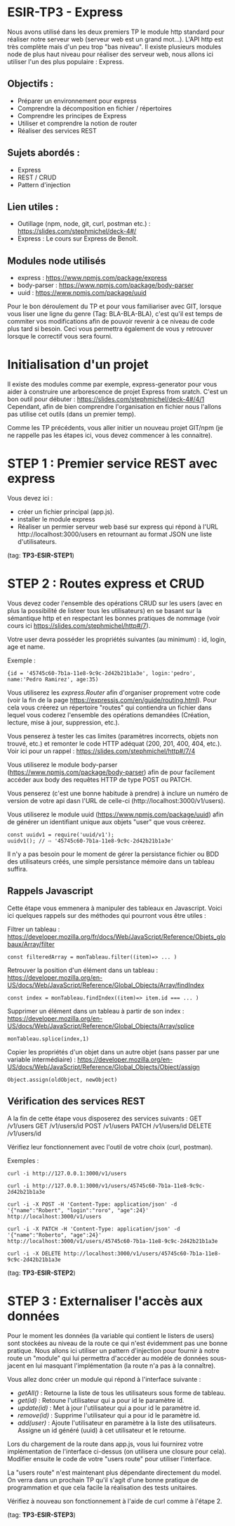 # ESIR-TP3 - Express

Nous avons utilisé dans les deux premiers TP le module http standard pour réaliser notre serveur web (serveur web est un grand mot...).
L'API http est très complète mais d'un peu trop "bas niveau".
Il existe plusieurs modules node de plus haut niveau pour réaliser des serveur web, nous allons ici utiliser l'un des plus populaire : Express.

## Objectifs :

- Préparer un environnement pour express
- Comprendre la décomposition en fichier / répertoires
- Comprendre les principes de Express
- Utiliser et comprendre la notion de router
- Réaliser des services REST

## Sujets abordés :

- Express
- REST / CRUD
- Pattern d'injection

## Lien utiles :

- Outillage (npm, node, git, curl, postman etc.) : https://slides.com/stephmichel/deck-4#/
- Express : Le cours sur Express de Benoît.

## Modules node utilisés

- express : https://www.npmjs.com/package/express
- body-parser : https://www.npmjs.com/package/body-parser
- uuid : https://www.npmjs.com/package/uuid

Pour le bon déroulement du TP et pour vous familiariser avec GIT, lorsque vous liser une ligne du genre (Tag: BLA-BLA-BLA),
c'est qu'il est temps de commiter vos modifications afin de pouvoir revenir à ce niveau de code plus tard si besoin.
Ceci vous permettra également de vous y retrouver lorsque le correctif vous sera fourni.

# Initialisation d'un projet

Il existe des modules comme par exemple, express-generator pour vous aider à construire une arborescence de projet Express from sratch.
C'est un bon outil pour débuter : https://slides.com/stephmichel/deck-4#/4/1
Cependant, afin de bien comprendre l'organisation en fichier nous l'allons pas utilise cet outils (dans un premier temp).

Comme les TP précédents, vous aller initier un nouveau projet GIT/npm (je ne rappelle pas les étapes ici, vous devez commencer à les connaitre).

# STEP 1 : Premier service REST avec express

Vous devez ici :

- créer un fichier principal (app.js).
- installer le module express
- Réaliser un permier serveur web basé sur express qui répond à l'URL http://localhost:3000/users en retournant au format JSON une liste d'utilisateurs.

(tag: **TP3-ESIR-STEP1**)

# STEP 2 : Routes express et CRUD

Vous devez coder l'ensemble des opérations CRUD sur les users (avec en plus la possibilité de listeer tous les utilisateurs) en se basant sur la sémantique http et en respectant les bonnes pratiques de nommage (voir cours ici https://slides.com/stephmichel/http#/7).

Votre user devra posséder les propriétés suivantes (au minimum) : id, login, age et name.

Exemple :

    {id = '45745c60-7b1a-11e8-9c9c-2d42b21b1a3e', login:'pedro', name:'Pedro Ramirez', age:35)

Vous utiliserez les _express.Router_ afin d'organiser proprement votre code (voir la fin de la page https://expressjs.com/en/guide/routing.html).
Pour cela vous créerez un répertoire "routes" qui contiendra un fichier dans lequel vous coderez l'ensemble des opérations demandées (Création, lecture, mise à jour, suppression, etc.).

Vous penserez à tester les cas limites (paramètres incorrects, objets non trouvé, etc.) et remonter le code HTTP adéquat (200, 201, 400, 404, etc.). Voir ici pour un rappel : https://slides.com/stephmichel/http#/7/4

Vous utiliserez le module body-parser (https://www.npmjs.com/package/body-parser) afin de pour facilement accéder aux body des requêtes HTTP de type POST ou PATCH.

Vous penserez (c'est une bonne habitude à prendre) à inclure un numéro de version de votre api dasn l'URL de celle-ci (http://localhost:3000/v1/users).

Vous utiliserez le module uuid (https://www.npmjs.com/package/uuid) afin de générer un identifiant unique aux objets "user" que vous créerez.

    const uuidv1 = require('uuid/v1');
    uuidv1(); // ⇨ '45745c60-7b1a-11e8-9c9c-2d42b21b1a3e'

Il n'y a pas besoin pour le moment de gérer la persistance fichier ou BDD des utilisateurs créés, une simple persistance mémoire dans un tableau suffira.

## Rappels Javascript

Cette étape vous emmenera à manipuler des tableaux en Javascript. Voici ici quelques rappels sur des méthodes qui pourront vous être utiles :

Filtrer un tableau : https://developer.mozilla.org/fr/docs/Web/JavaScript/Reference/Objets_globaux/Array/filter

    const filteredArray = monTableau.filter((item)=> ... )

Retrouver la position d'un élément dans un tableau : https://developer.mozilla.org/en-US/docs/Web/JavaScript/Reference/Global_Objects/Array/findIndex

    const index = monTableau.findIndex((item)=> item.id === ... )

Supprimer un élément dans un tableau à partir de son index : https://developer.mozilla.org/en-US/docs/Web/JavaScript/Reference/Global_Objects/Array/splice

    monTableau.splice(index,1)

Copier les propriétés d'un objet dans un autre objet (sans passer par une variable intermédiaire) : https://developer.mozilla.org/en-US/docs/Web/JavaScript/Reference/Global_Objects/Object/assign

    Object.assign(oldObject, newObject)

## Vérification des services REST

A la fin de cette étape vous disposerez des services suivants :
GET /v1/users
GET /v1/users/id
POST /v1/users
PATCH /v1/users/id
DELETE /v1/users/id

Vérifiez leur fonctionnement avec l'outil de votre choix (curl, postman).

Exemples :

    curl -i http://127.0.0.1:3000/v1/users

    curl -i http://127.0.0.1:3000/v1/users/45745c60-7b1a-11e8-9c9c-2d42b21b1a3e

    curl -i -X POST -H 'Content-Type: application/json' -d '{"name":"Robert", "login":"roro", "age":24}' http://localhost:3000/v1/users

    curl -i -X PATCH -H 'Content-Type: application/json' -d '{"name":"Roberto", "age":24}' http://localhost:3000/v1/users/45745c60-7b1a-11e8-9c9c-2d42b21b1a3e

    curl -i -X DELETE http://localhost:3000/v1/users/45745c60-7b1a-11e8-9c9c-2d42b21b1a3e

(tag: **TP3-ESIR-STEP2**)

# STEP 3 : Externaliser l'accès aux données

Pour le moment les données (la variable qui contient le listers de users) sont stockées au niveau de la route ce qui n'est évidemment pas une bonne pratique.
Nous allons ici utiliser un pattern d'injection pour fournir à notre route un "module" qui lui permettra d'accéder au modèle de données sous-jacent en lui masquant l'implémentation (la route n'a pas à la connaître).

Vous allez donc créer un module qui répond à l'interface suivante :

- _getAll()_ : Retourne la liste de tous les utilisateurs sous forme de tableau.
- _get(id)_ : Retoune l'utilisateur qui a pour id le paramètre id.
- _update(id)_ : Met à jour l'utilisateur qui a pour id le paramètre id.
- _remove(id)_ : Supprime l'utilisateur qui a pour id le paramètre id.
- _add(user)_ : Ajoute l'utilisateur en paramètre à la liste des utilisateurs. Assigne un id généré (uuid) à cet utilisateur et le retourne.

Lors du chargement de la route dans app.js, vous lui fournirez votre implémentation de l'interface ci-dessus (on utilisera une closure pour cela).
Modifier ensuite le code de votre "users route" pour utiliser l'interface.

La "users route" n'est maintenant plus dépendante directement du model. On verra dans un prochain TP qu'il s'agit d'une bonne pratique de programmation et que cela facile la réalisation des tests unitaires.

Vérifiez à nouveau son fonctionnement à l'aide de curl comme à l'étape 2.

(tag: **TP3-ESIR-STEP3**)
